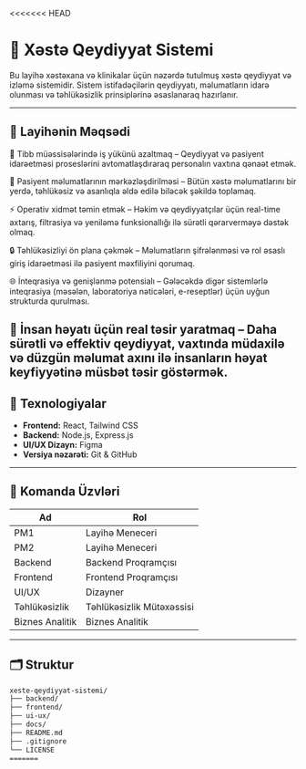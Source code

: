 <<<<<<< HEAD
# 🏥 Xəstə Qeydiyyat Sistemi

Bu layihə xəstəxana və klinikalar üçün nəzərdə tutulmuş xəstə qeydiyyat və izləmə sistemidir. Sistem istifadəçilərin qeydiyyatı, məlumatların idarə olunması və təhlükəsizlik prinsiplərinə əsaslanaraq hazırlanır.

---

## 📌 Layihənin Məqsədi

🏥 Tibb müəssisələrində iş yükünü azaltmaq – Qeydiyyat və pasiyent idarəetməsi proseslərini avtomatlaşdıraraq personalın vaxtına qənaət etmək.

🧠 Pasiyent məlumatlarının mərkəzləşdirilməsi – Bütün xəstə məlumatlarını bir yerdə, təhlükəsiz və asanlıqla əldə edilə biləcək şəkildə toplamaq.

⚡ Operativ xidmət təmin etmək – Həkim və qeydiyyatçılar üçün real-time axtarış, filtrasiya və yeniləmə funksionallığı ilə sürətli qərarverməyə dəstək olmaq.

🔒 Təhlükəsizliyi ön plana çəkmək – Məlumatların şifrələnməsi və rol əsaslı giriş idarəetməsi ilə pasiyent məxfiliyini qorumaq.

🌐 İnteqrasiya və genişlənmə potensialı – Gələcəkdə digər sistemlərlə inteqrasiya (məsələn, laboratoriya nəticələri, e-reseptlər) üçün uyğun strukturda qurulması.

🤝 İnsan həyatı üçün real təsir yaratmaq – Daha sürətli və effektiv qeydiyyat, vaxtında müdaxilə və düzgün məlumat axını ilə insanların həyat keyfiyyətinə müsbət təsir göstərmək.
---

## 🧩 Texnologiyalar

- **Frontend:** React, Tailwind CSS
- **Backend:** Node.js, Express.js
- **UI/UX Dizayn:** Figma
- **Versiya nəzarəti:** Git & GitHub

---

## 👥 Komanda Üzvləri

| Ad | Rol |
|----|-----|
| PM1 | Layihə Meneceri |
| PM2 | Layihə Meneceri |
| Backend | Backend Proqramçısı |
| Frontend | Frontend Proqramçısı |
| UI/UX | Dizayner |
| Təhlükəsizlik | Təhlükəsizlik Mütəxəssisi |
| Biznes Analitik | Biznes Analitik |

---

## 🗂 Struktur

```bash
xeste-qeydiyyat-sistemi/
├── backend/
├── frontend/
├── ui-ux/
├── docs/
├── README.md
├── .gitignore
└── LICENSE
=======
